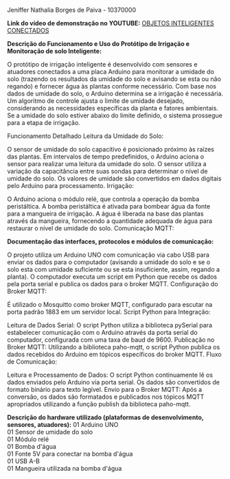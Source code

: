 Jeniffer Nathalia Borges de Paiva - 10370000

**Link do vídeo de demonstração no YOUTUBE:** [OBJETOS INTELIGENTES CONECTADOS ](https://www.youtube.com/watch?v=WnmMYvHiHOI)

**Descrição do Funcionamento e Uso do Protótipo de Irrigação e Monitoração de solo Inteligente:**

O protótipo de irrigação inteligente é desenvolvido com sensores e atuadores conectados a uma placa Arduino para monitorar a umidade do solo (trazendo os resultados da umidade do solo e avisando se esta ou não regando) e fornecer água às plantas conforme necessário. Com base nos dados de umidade do solo, o Arduino determina se a irrigação é necessária. Um algoritmo de controle ajusta o limite de umidade desejado, considerando as necessidades específicas da planta e fatores ambientais. Se a umidade do solo estiver abaixo do limite definido, o sistema prossegue para a etapa de irrigação.

Funcionamento Detalhado
Leitura da Umidade do Solo:

O sensor de umidade do solo capacitivo é posicionado próximo às raízes das plantas.
Em intervalos de tempo predefinidos, o Arduino aciona o sensor para realizar uma leitura da umidade do solo.
O sensor utiliza a variação da capacitância entre suas sondas para determinar o nível de umidade do solo.
Os valores de umidade são convertidos em dados digitais pelo Arduino para processamento.
Irrigação:

O Arduino aciona o módulo relé, que controla a operação da bomba peristáltica.
A bomba peristáltica é ativada para bombear água da fonte para a mangueira de irrigação.
A água é liberada na base das plantas através da mangueira, fornecendo a quantidade adequada de água para restaurar o nível de umidade do solo.
Comunicação MQTT:

**Documentação das interfaces, protocolos e módulos de comunicação:**

O projeto utiliza um Arduino UNO com comunicação via cabo USB para enviar os dados para o computador (avisando a umidade do solo e se o solo esta com umidade suficiente ou se esta insuficiente, assim, regando a planta).
O computador executa um script em Python que recebe os dados pela porta serial e publica os dados para o broker MQTT.
Configuração do Broker MQTT:

É utilizado o Mosquitto como broker MQTT, configurado para escutar na porta padrão 1883 em um servidor local.
Script Python para Integração:

Leitura de Dados Serial: O script Python utiliza a biblioteca pySerial para estabelecer comunicação com o Arduino através da porta serial do computador, configurada com uma taxa de baud de 9600.
Publicação no Broker MQTT: Utilizando a biblioteca paho-mqtt, o script Python publica os dados recebidos do Arduino em tópicos específicos do broker MQTT.
Fluxo de Comunicação:

Leitura e Processamento de Dados: O script Python continuamente lê os dados enviados pelo Arduino via porta serial. Os dados são convertidos de formato binário para texto legível.
Envio para o Broker MQTT: Após a conversão, os dados são formatados e publicados nos tópicos MQTT apropriados utilizando a função publish da biblioteca paho-mqtt.


**Descrição do hardware utilizado (plataformas de desenvolvimento, sensores, atuadores):** 
01 Arduino UNO \
01 Sensor de umidade do solo \
01 Módulo relé \
01 Bomba d'água \
01 Fonte 5V para conectar na bomba d'água \
01 USB A-B \
01 Mangueira utilizada na bomba d'água 


